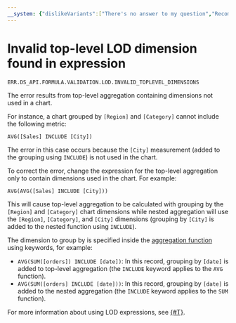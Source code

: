 ```yaml
---
__system: {"dislikeVariants":["There's no answer to my question","Recommendations aren't helpful","Content does not match the title","Other"]}
---
```

# Invalid top-level LOD dimension found in expression

`ERR.DS_API.FORMULA.VALIDATION.LOD.INVALID_TOPLEVEL_DIMENSIONS`

The error results from top-level aggregation containing dimensions not used in a chart.

For instance, a chart grouped by `[Region]` and `[Category]` cannot include the following metric:

```
AVG([Sales] INCLUDE [City])
```

The error in this case occurs because the `[City]` measurement (added to the grouping using `INCLUDE`) is not used in the chart.

To correct the error, change the expression for the top-level aggregation only to contain dimensions used in the chart. For example:

```
AVG(AVG([Sales] INCLUDE [City]))
```

This will cause top-level aggregation to be calculated with grouping by the `[Region]` and `[Category]` chart dimensions while nested aggregation will use the `[Region]`, `[Category]`, and `[City]` dimensions (grouping by `[City]` is added to the nested function using `INCLUDE`).

The dimension to group by is specified inside the [aggregation function](../../../datalens/function-ref/aggregation-functions.md#syntax) using keywords, for example:

* `AVG(SUM([orders]) INCLUDE [date])`: In this record, grouping by `[date]` is added to top-level aggregation (the `INCLUDE` keyword applies to the `AVG` function).
* `AVG(SUM([orders] INCLUDE [date]))`: In this record, grouping by `[date]` is added to the nested aggregation (the `INCLUDE` keyword applies to the `SUM` function).

For more information about using LOD expressions, see [{#T}](../../concepts/lod-aggregation.md).
